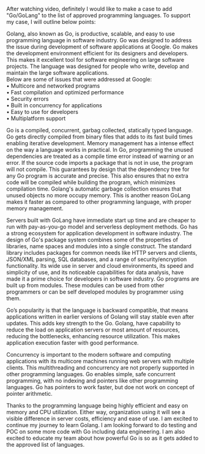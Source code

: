 After watching video, definitely I would like to make a case to add "Go/GoLang"  to the list of approved programming languages. To support my case, I will outline below points:

Golang, also known as Go, is productive, scalable, and easy to use programming language in software industry. Go was designed to address the issue during development of software applications at Google. Go makes the development environment efficient for its designers and developers. This makes it excellent tool for software engineering on large software projects. The language was designed for people who write, develop and maintain the large software applications.                                                                                                                                                                                                                                                                                                                                                                                                                                                                     
Below are some of issues that were addressed at Google:                                                                                                                                                                                   
      • Multicore and networked programs                                                                                                                                                                                                  
      • Fast compilation and optimized performance                                                                                                                                                                                        
      • Security errors                                                                                                                                                                                                                   
      • Built in concurrency for applications                                                                                                                                                                                             
      • Easy to use for developers                                                                                                                                                                                                        
      • Multiplatform support                                                                                                                                                                                                             
      
Go is a compiled, concurrent, garbag collected, statically typed language. Go gets directly compiled from binary files that adds to its fast build times enabling iterative development. Memory management has a intense effect on the way a language works in practical.  In Go, programming the unused dependencies are treated as a compile time error instead of warning or an error. If the source code imports a package that is not in use, the program will not compile. This guarantees by design that the dependency tree for any Go program is accurate and precise. This also ensures that no extra code will be compiled while building the program, which minimizes compilation time. Golang's automatic garbage collection ensures that unused objects no more occupy memory. This is another reason GoLang makes it faster as compared to other programming language, with proper memory management.

Servers built with GoLang have immediate start up time and are cheaper to run with pay-as-you-go model and serverless deployment methods.
Go has a strong ecosystem for application development in software industry. The design of Go's package system combines some of the properties of libraries, name spaces and modules into a single construct. The standard library includes packages for common needs like HTTP servers and clients, JSON/XML parsing, SQL databases, and a range of security/encryption functionality. Its wide use in server and cloud environments, its speed and simplicity of use, and its noticeable capabilities for data analysis, have made it a prime choice for developers in software industry. Go programs are built up from modules. These modules can be used from other programmers or can be self developed modules by programmer using them.

Go’s popularity is that the language is backward compatible, that means applications written in earlier versions of Golang will stay stable even after updates. This adds key strength to the Go. Golang, have capability to reduce the load on application servers or most amount of resources, reducing the bottlenecks, enhancing resource utilization. This makes application execution faster with good performance. 

Concurrency is important to the modern software and computing applications with its multicore machines running web servers with multiple clients. This multithreading and concurrency are not properly supported in other programming languages. Go enables simple, safe concurrent programming, with no indexing and pointers like other programming languages. Go has pointers to work faster, but doe not work on concept of pointer arithmetic.

Thanks to the programming language being highly efficient and easy on memory and CPU utilization. Either way, organization using it will see a visible difference in server costs, efficiency and ease of use.
I am excited to continue my journey to learn Golang. I am looking forward to do testing and POC on some more code with Go including data engineering. I am also excited to educate my team about how powerful Go is so as it gets added to the approved list of languages.
